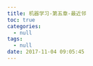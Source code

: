 ```yaml
---
title: 机器学习-第五章-最近邻
toc: true
categories:
  - null
tags:
  - null
date: 2017-11-04 09:05:45
---
```


